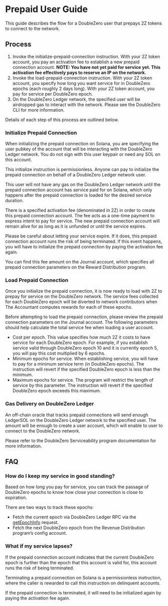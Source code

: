 # Prepaid User Guide

This guide describes the flow for a DoubleZero user that prepays 2Z tokens to
connect to the network.

## Process

1. Invoke the initialize-prepaid-connection instruction. With your 2Z token
   account, you pay an activation fee to establish a new prepaid connection
   account. **NOTE: You have not yet paid for service yet. This activation fee
   effectively pays to reserve an IP on the network.**
2. Invoke the load-prepaid-connection instruction. With your 2Z token account,
   you specify how long you want service for in DoubleZero epochs (each roughly
   2 days long). With your 2Z token account, you pay for service per DoubleZero
   epoch.
3. On the DoubleZero Ledger network, the specified user will be airdropped gas
   to interact with the network. Please see the DoubleZero CLI for more
   information.

Details of each step of this process are outlined below.

### Initialize Prepaid Connection

When initializing the prepaid connection on Solana, you are specifying the user
pubkey of the account that will be interacting with the DoubleZero Ledger
network. You do not sign with this user keypair or need any SOL on this account.

This initialize instruction is permissionless. Anyone can pay to initialize the
prepaid connection on behalf of a DoubleZero Ledger network user.

This user will not have any gas on the DoubleZero Ledger network until the
prepaid connection account has service paid for on Solana, which only happens
after the prepaid connection is loaded for the desired service duration.

There is a specified activation fee (denominated in 2Z) in order to create this
prepaid connection account. The fee acts as a one-time payment to express intent
to pay for service. The new prepaid connection account will remain alive for as
long as it is unfunded or until the service expires.

Please be careful about letting your service expire. If it does, this prepaid
connection account runs the risk of being terminated. If this event happens, you
will have to initialize the prepaid connection by paying the activation fee
again.

You can find this fee amount on the Journal account, which specifies all prepaid
connection parameters on the Reward Distribution program.

### Load Prepaid Connection

Once you initialize the prepaid connection, it is now ready to load with 2Z to
prepay for service on the DoubleZero network. The service fees collected for
each DoubleZero epoch will be diverted to network contributors when The
Accountant computes rewards for each of these epochs.

Before attempting to load the prepaid connection, please review the prepaid
connection parameters on the Journal account. The following parameters should
help calculate the total service fee when loading a user account.

- Cost per epoch. This value specifies how much 2Z it costs to have service for
  each DoubleZero epoch. For example, if you establish service valid through
  DoubleZero epoch 10 and it is currently epoch 5, you will pay this cost
  multiplied by 6 epochs.
- Minimum epochs for service. When establishing service, you will have to pay
  for a minimum service term (in DoubleZero epochs). The instruction will revert
  if the specified DoubleZero epoch is less than the minimum.
- Maximum epochs for service. The program will restrict the length of service by
  this parameter. The instruction will revert if the specified DoubleZero epoch
  exceeds this maximum.

### Gas Delivery on DoubleZero Ledger

An off-chain oracle that tracks prepaid connections will send enough LedgerSOL
on the DoubleZero Ledger network to the specified user. The amount will be
enough to create a user account, which will enable to user to connect to the
DoubleZero network.

Please refer to the DoubleZero Serviceability program documentation for more
information.

## FAQ

### How do I keep my service in good standing?

Based on how long you pay for service, you can track the passage of DoubleZero
epochs to know how close your connection is close to expiration.

There are two ways to track these epochs:

- Fetch the current epoch via DoubleZero Ledger RPC via the [getEpochInfo]
  request.
- Fetch the next DoubleZero epoch from the Revenue Distribution program’s config
  account.

### What if my service lapses?

If the prepaid connection account indicates that the current DoubleZero epoch is
further than the epoch that this account is valid for, this account runs the
risk of being terminated.

Terminating a prepaid connection on Solana is a permissionless instruction,
where the caller is rewarded to call this instruction on delinquent accounts.

If the prepaid connection is terminated, it will need to be initialized again by
paying the activation fee again.

[getEpochInfo]: https://solana.com/docs/rpc/http/getepochinfo
